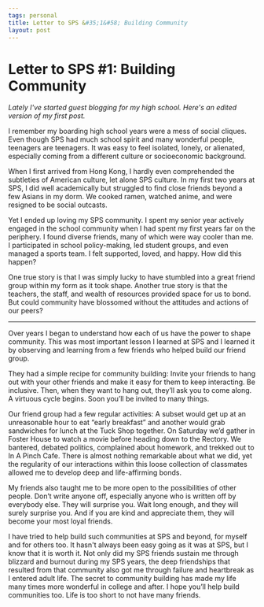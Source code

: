 ```yaml
--- 
tags: personal
title: Letter to SPS &#35;1&#58; Building Community
layout: post
---
```


# Letter to SPS #1: Building Community

_Lately I've started guest blogging for my high school. Here's an edited version of my first post._

I remember my boarding high school years were a mess of social cliques. Even though SPS had much school spirit and many wonderful people, teenagers are teenagers. It was easy to feel isolated, lonely, or alienated, especially coming from a different culture or socioeconomic background. 

When I first arrived from Hong Kong, I hardly even comprehended the subtleties of American culture, let alone SPS culture. In my first two years at SPS, I did well academically but struggled to find close friends beyond a few Asians in my dorm. We cooked ramen, watched anime, and were resigned to be social outcasts. 

Yet I ended up loving my SPS community. I spent my senior year actively engaged in the school community when I had spent my first years far on the periphery. I found diverse friends, many of which were way cooler than me. I participated in school policy-making, led student groups, and even managed a sports team. I felt supported, loved, and happy. How did this happen? 

One true story is that I was simply lucky to have stumbled into a great friend group within my form as it took shape. Another true story is that the teachers, the staff, and wealth of resources provided space for us to bond. But could community have blossomed without the attitudes and actions of our peers?

------------------------------

Over years I began to understand how each of us have the power to shape community. This was most important lesson I learned at SPS and I learned it by observing and learning from a few friends who helped build our friend group.  

They had a simple recipe for community building: Invite your friends to hang out with your other friends and make it easy for them to keep interacting. Be inclusive. Then, when they want to hang out, they’ll ask you to come along. A virtuous cycle begins. Soon you’ll be invited to many things. 

Our friend group had a few regular activities: A subset would get up at an unreasonable hour to eat “early breakfast” and another would grab sandwiches for lunch at the Tuck Shop together. On Saturday we’d gather in Foster House to watch a movie before heading down to the Rectory. We bantered, debated politics, complained about homework, and trekked out to In A Pinch Cafe. There is almost nothing remarkable about what we did, yet the regularity of our interactions within this loose collection of classmates allowed me to develop deep and life-affirming bonds.

My friends also taught me to be more open to the possibilities of other people. Don’t write anyone off, especially anyone who is written off by everybody else. They will surprise you. Wait long enough, and they will surely surprise you. And if you are kind and appreciate them, they will become your most loyal friends. 

I have tried to help build such communities at SPS and beyond, for myself and for others too. It hasn't always been easy going as it was at SPS, but I know that it is worth it. Not only did my SPS friends sustain me through blizzard and burnout during my SPS years, the deep friendships that resulted from that community also got me through failure and heartbreak as I entered adult life. The secret to community building has made my life many times more wonderful in college and after. I hope you’ll help build communities too. Life is too short to not have many friends. 
